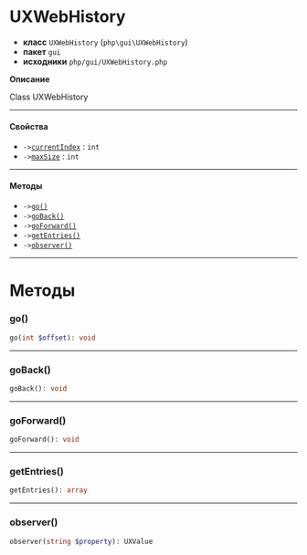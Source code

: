 # UXWebHistory

- **класс** `UXWebHistory` (`php\gui\UXWebHistory`)
- **пакет** `gui`
- **исходники** `php/gui/UXWebHistory.php`

**Описание**

Class UXWebHistory

---

#### Свойства

- `->`[`currentIndex`](#prop-currentindex) : `int`
- `->`[`maxSize`](#prop-maxsize) : `int`

---

#### Методы

- `->`[`go()`](#method-go)
- `->`[`goBack()`](#method-goback)
- `->`[`goForward()`](#method-goforward)
- `->`[`getEntries()`](#method-getentries)
- `->`[`observer()`](#method-observer)

---
# Методы

<a name="method-go"></a>

### go()
```php
go(int $offset): void
```

---

<a name="method-goback"></a>

### goBack()
```php
goBack(): void
```

---

<a name="method-goforward"></a>

### goForward()
```php
goForward(): void
```

---

<a name="method-getentries"></a>

### getEntries()
```php
getEntries(): array
```

---

<a name="method-observer"></a>

### observer()
```php
observer(string $property): UXValue
```